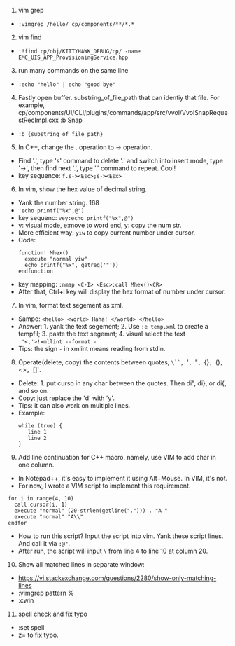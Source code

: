 1. vim grep
* `:vimgrep /hello/ cp/components/**/*.*`

2. vim find
* `:!find cp/obj/KITTYHAWK_DEBUG/cp/ -name EMC_UIS_APP_ProvisioningService.hpp`

3. run many commands on the same line
* `:echo "hello" | echo "good bye"`

4. Fastly open buffer. substring\_of\_file\_path that can identiy that file. For example, cp/components/UI/CLI/plugins/commands/app/src/vvol/VvolSnapRequestRecImpl.cxx :b Snap
* `:b {substring_of_file_path}`

5. In C++, change the . operation to -> operation.
* Find '.', type 's' command to delete '.' and switch into insert mode, type '->', then find next '.', type '.' command to repeat. Cool!
* key sequence: `f.s-><Esc>;s-><Esx>`

6. In vim, show the hex value of decimal string.
* Yank the number string.  168 
* `:echo printf("%x",@")`
* key sequenc: `vey:echo printf("%x",@")`
* v: visual mode, e:move to word end, y: copy the num str.
* More efficient way: `yiw` to copy current number under cursor.
* Code:
  ```text
  function! Mhex()
    execute "normal yiw"
    echo printf("%x", getreg('"'))
  endfunction
  ```
* key mapping: `:nmap <C-I> <Esc>:call Mhex()<CR>`
* After that, Ctrl+i key will display the hex format of number under cursor.



7. In vim, format text segement as xml.
* Sampe: `<hello> <world> Haha! </world> </hello>`
* Answer: 1. yank the text segement; 2. Use `:e temp.xml` to create a tempfil; 3. paste the text segemnt; 4. visual select the text `:'<,'>!xmllint --format -`
* Tips: the sign `-` in xmlint means reading from stdin.

8. Operate(delete, copy)  the contents between quotes, `\``, `'`, `"`, `{}`, `()`, `<>`, `[]`.
* Delete: 1. put curso in any char between the quotes. Then di", di}, or di{, and so on.
* Copy: just replace the 'd' with 'y'.
* Tips: it can also work on multiple lines.
* Example:
    ```text
    while (true) {
       line 1
       line 2
    }
    ```

9. Add line continuation for C++ macro, namely, use VIM to add char in one column.
* In Notepad++, it's easy to implement it using Alt+Mouse. In VIM, it's not.
* For now, I wrote a VIM script to implement this requirement.

```text
for i in range(4, 10)
  call cursor(i, 1)
  execute "normal" (20-strlen(getline("."))) . "A "
  execute "normal" "A\\"
endfor
```
* How to run this script? Input the script into vim. Yank these script lines. And call it via `:@"`.
* After run, the script will input `\` from line 4 to line 10 at column 20.

10. Show all matched lines in separate window:
* https://vi.stackexchange.com/questions/2280/show-only-matching-lines
* :vimgrep pattern %
* :cwin

11. spell check and fix typo
* :set spell
* z= to fix typo.
